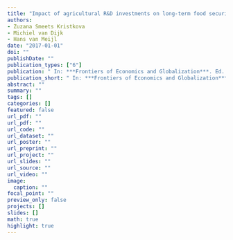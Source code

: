 ```yaml
---
title: "Impact of agricultural R&D investments on long-term food security an ex-ante impact assessment"
authors: 
- Zuzana Smeets Kristkova
- Michiel van Dijk
- Hans van Meijl
date: "2017-01-01"
doi: ""
publishDate: ""
publication_types: ["6"]
publication: " In: ***Frontiers of Economics and Globalization***. Ed. by Andrew Schmitz"
publication_short: " In: ***Frontiers of Economics and Globalization***. Ed. by Andrew Schmitz"
abstract: ""
summary: ""
tags: []
categories: []
featured: false
url_pdf: ""
url_pdf: ""
url_code: ""
url_dataset: ""
url_poster: ""
url_preprint: ""
url_project: ""
url_slides: ""
url_source: ""
url_video: ""
image: 
  caption: ""
focal_point: ""
preview_only: false
projects: []
slides: []
math: true
highlight: true
---
```

